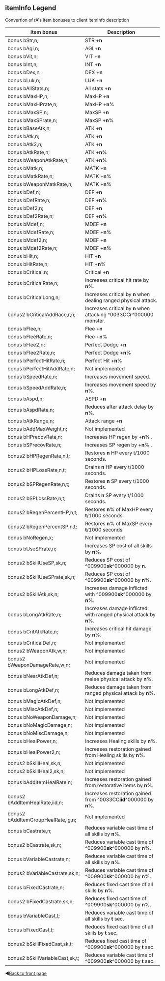 ## itemInfo Legend
Convertion of rA's item bonuses to client itemInfo description

| Item bonus | Description |
| --- | --- |
| bonus bStr,n; | STR +**n** |
| bonus bAgi,n; | AGI +**n** |
| bonus bVit,n; | VIT +**n** |
| bonus bInt,n; | INT +**n** |
| bonus bDex,n; | DEX +**n** |
| bonus bLuk,n; | LUK +**n** |
| bonus bAllStats,n; | All stats +**n** |
| bonus bMaxHP,n; | MaxHP +**n** |
| bonus bMaxHPrate,n; | MaxHP +**n**% |
| bonus bMaxSP,n; | MaxSP +**n** |
| bonus bMaxSPrate,n; | MaxSP +**n**% |
| bonus bBaseAtk,n; | ATK +**n** |
| bonus bAtk,n; | ATK +**n** |
| bonus bAtk2,n; | ATK +**n** |
| bonus bAtkRate,n; | ATK +**n**% |
| bonus bWeaponAtkRate,n; | ATK +**n**% |
| bonus bMatk,n; | MATK +**n** |
| bonus bMatkRate,n; | MATK +**n**% |
| bonus bWeaponMatkRate,n; | MATK +**n**% |
| bonus bDef,n; | DEF +**n** |
| bonus bDefRate,n; | DEF +**n**% |
| bonus bDef2,n; | DEF +**n** |
| bonus bDef2Rate,n; | DEF +**n**% |
| bonus bMdef,n; | MDEF +**n** |
| bonus bMdefRate,n; | MDEF +**n**% |
| bonus bMdef2,n; | MDEF +**n** |
| bonus bMdef2Rate,n; | MDEF +**n**% |
| bonus bHit,n; | HIT +**n** |
| bonus bHitRate,n; | HIT +**n**% |
| bonus bCritical,n; | Critical +**n** |
| bonus bCriticalRate,n; | Increases critical hit rate by **n**%. |
| bonus bCriticalLong,n; | Increases critical by **n** when dealing ranged physical attack. |
| bonus2 bCriticalAddRace,r,n; | Increases critical by **n** when attacking ^0033CC**r**^000000 monster. |
| bonus bFlee,n; | Flee +**n** |
| bonus bFleeRate,n; | Flee +**n**% |
| bonus bFlee2,n; | Perfect Dodge +**n** |
| bonus bFlee2Rate,n; | Perfect Dodge +**n**% |
| bonus bPerfectHitRate,n; | Perfect Hit +**n**% |
| bonus bPerfectHitAddRate,n; | Not implemented |
| bonus bSpeedRate,n; | Increases movement speed. |
| bonus bSpeedAddRate,n; | Increases movement speed by **n**%. |
| bonus bAspd,n; | ASPD +**n** |
| bonus bAspdRate,n; | Reduces after attack delay by **n**%. |
| bonus bAtkRange,n; | Attack range +**n** |
| bonus bAddMaxWeight,n; | Not implemented |
| bonus bHPrecovRate,n; | Increases HP regen by +**n**% . |
| bonus bSPrecovRate,n; | Increases SP regen by +**n**% . |
| bonus2 bHPRegenRate,n,t; | Restores **n** HP every t/1000 seconds. |
| bonus2 bHPLossRate,n,t; | Drains **n** HP every t/1000 seconds. |
| bonus2 bSPRegenRate,n,t; | Restores **n** SP every t/1000 seconds. |
| bonus2 bSPLossRate,n,t; | Drains **n** SP every t/1000 seconds. |
| bonus2 bRegenPercentHP,n,t; | Restores **n**% of MaxHP every **t**/1000 seconds |
| bonus2 bRegenPercentSP,n,t; | Restores **n**% of MaxSP every **t**/1000 seconds |
| bonus bNoRegen,x; | Not implemented |
| bonus bUseSPrate,n; | Increases SP cost of all skills by **n**%. |
| bonus2 bSkillUseSP,sk,n; | Reduces SP cost of ^009900**sk**^000000 by **n**. |
| bonus2 bSkillUseSPrate,sk,n; | Reduces SP cost of ^009900**sk**^000000 by **n**%. |
| bonus2 bSkillAtk,sk,n; | Increases damage inflicted with ^009900**sk**^000000 by **n**%. |
| bonus bLongAtkRate,n; | Increases damage inflicted with ranged physical attack by **n**%. |
| bonus bCritAtkRate,n; | Increases critical hit damage by **n**%. |
| bonus bCriticalDef,n; | Not implemented |
| bonus2 bWeaponAtk,w,n; | Not implemented |
| bonus2 bWeaponDamageRate,w,n; | Not implemented |
| bonus bNearAtkDef,n; | Reduces damage taken from melee physical attack by **n**%. |
| bonus bLongAtkDef,n; | Reduces damage taken from ranged physical attack by **n**%. |
| bonus bMagicAtkDef,n; | Not implemented |
| bonus bMiscAtkDef,n; | Not implemented |
| bonus bNoWeaponDamage,n; | Not implemented |
| bonus bNoMagicDamage,n; | Not implemented |
| bonus bNoMiscDamage,n; | Not implemented |
| bonus bHealPower,n; | Increases Healing skills by **n**%. |
| bonus bHealPower2,n; | Increases restoration gained from Healing skills by **n**%. |
| bonus2 bSkillHeal,sk,n; | Not implemented |
| bonus2 bSkillHeal2,sk,n; | Not implemented |
| bonus bAddItemHealRate,n; | Increases restoration gained from restorative items by **n**%. |
| bonus2 bAddItemHealRate,iid,n; | Increases restoration gained from ^0033CC**iid**^000000 by **n**%. |
| bonus2 bAddItemGroupHealRate,ig,n; | Not implemented |
| bonus bCastrate,n; | Reduces variable cast time of all skills by **n**%. |
| bonus2 bCastrate,sk,n; | Reduces variable cast time of ^009900**sk**^000000 by **n**%. |
| bonus bVariableCastrate,n; | Reduces variable cast time of all skills by **n**%. |
| bonus2 bVariableCastrate,sk,n; | Reduces variable cast time of ^009900**sk**^000000 by **n**%. |
| bonus bFixedCastrate,n; | Reduces fixed cast time of all skills by **n**%. |
| bonus2 bFixedCastrate,sk,n; | Reduces fixed cast time of ^009900**sk**^000000 by **n**%. |
| bonus bVariableCast,t; | Reduces variable cast time of all skills by **t** sec. |
| bonus bFixedCast,t; | Reduces fixed cast time of all skills by **t** sec. |
| bonus2 bSkillFixedCast,sk,t; | Reduces fixed cast time of ^009900**sk**^000000 by **t** sec. |
| bonus2 bSkillVariableCast,sk,t; | Reduces variable cast time of ^009900**sk**^000000 by **t** sec. |

:arrow_backward:[Back to front page](https://github.com/zackdreaver/ROenglishRE#project-content)
